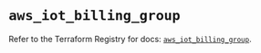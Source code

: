 # `aws_iot_billing_group`

Refer to the Terraform Registry for docs: [`aws_iot_billing_group`](https://registry.terraform.io/providers/hashicorp/aws/6.13.0/docs/resources/iot_billing_group).
